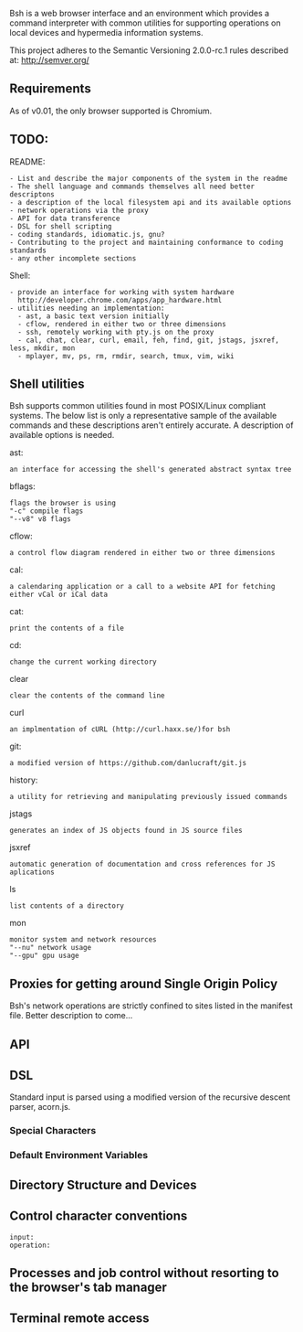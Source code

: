 Bsh is a web browser interface and an environment which provides a command interpreter with 
common utilities for supporting operations on local devices and hypermedia information systems.

This project adheres to the Semantic Versioning 2.0.0-rc.1 rules described at: 
  http://semver.org/

## Requirements
  As of v0.01, the only browser supported is Chromium.

## TODO:
  README: 

    - List and describe the major components of the system in the readme
    - The shell language and commands themselves all need better descriptons
    - a description of the local filesystem api and its available options
    - network operations via the proxy
    - API for data transference
    - DSL for shell scripting
    - coding standards, idiomatic.js, gnu?
    - Contributing to the project and maintaining conformance to coding standards
    - any other incomplete sections

  Shell:

    - provide an interface for working with system hardware
      http://developer.chrome.com/apps/app_hardware.html
    - utilities needing an implementation:
      - ast, a basic text version initially
      - cflow, rendered in either two or three dimensions
      - ssh, remotely working with pty.js on the proxy
      - cal, chat, clear, curl, email, feh, find, git, jstags, jsxref, less, mkdir, mon
      - mplayer, mv, ps, rm, rmdir, search, tmux, vim, wiki

## Shell utilities
  Bsh supports common utilities found in most POSIX/Linux compliant systems. The below list is
  only a representative sample of the available commands and these descriptions aren't entirely
  accurate. A description of available options is needed.

  ast:

    an interface for accessing the shell's generated abstract syntax tree

  bflags:
    
    flags the browser is using
    "-c" compile flags
    "--v8" v8 flags

  cflow:
    
    a control flow diagram rendered in either two or three dimensions

  cal:
    
    a calendaring application or a call to a website API for fetching either vCal or iCal data

  cat:
 
    print the contents of a file

  cd:
 
    change the current working directory

  clear
 
    clear the contents of the command line

  curl
 
    an implmentation of cURL (http://curl.haxx.se/)for bsh

  git:
 
    a modified version of https://github.com/danlucraft/git.js 

  history:
 
    a utility for retrieving and manipulating previously issued commands

  jstags
 
    generates an index of JS objects found in JS source files

  jsxref
 
    automatic generation of documentation and cross references for JS aplications

  ls
 
    list contents of a directory

  mon
 
    monitor system and network resources
    "--nu" network usage
    "--gpu" gpu usage

  
## Proxies for getting around Single Origin Policy
  Bsh's network operations are strictly confined to sites listed in the manifest file. Better description to come...


## API


## DSL
  Standard input is parsed using a modified version of the recursive descent parser, acorn.js. 

  ### Special Characters

  ### Default Environment Variables


## Directory Structure and Devices


## Control character conventions
    input:
    operation:

## Processes and job control without resorting to the browser's tab manager

## Terminal remote access
